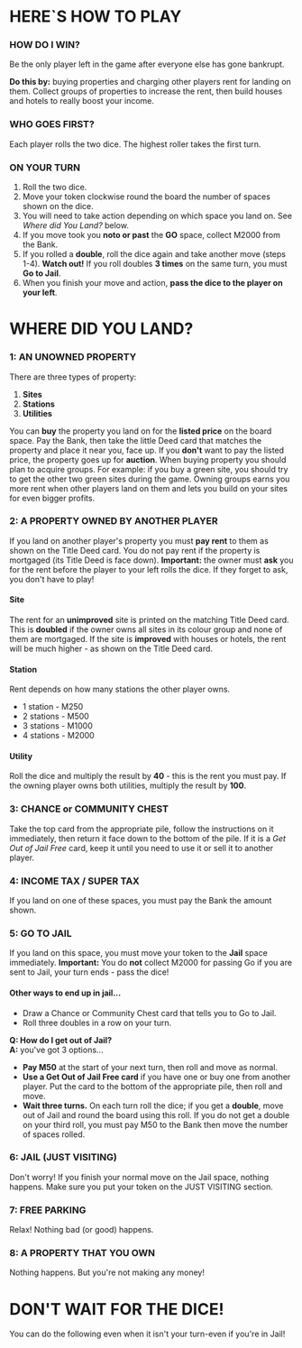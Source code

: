 # HERE`S HOW TO PLAY

### HOW DO I WIN?
Be the only player left in the game after everyone else has gone bankrupt.

**Do this by:** buying properties and charging other players rent for landing on them.
Collect groups of properties to increase the rent, then build houses and hotels to
really boost your income.

### WHO GOES FIRST?
Each player rolls the two dice. The highest roller takes the first turn.

### ON YOUR TURN
1. Roll the two dice.
2. Move your token clockwise round the board the number of spaces shown on the dice.
3. You will need to take action depending on which space you land on. See *Where did You Land?* below.
4. If you move took you **noto or past** the **GO** space, collect M2000 from the Bank.
5. If you rolled a **double**, roll the dice again and take another move (steps 1-4). **Watch out!** If you roll doubles **3 times** on the same turn, you must **Go to Jail**.
6. When you finish your move and action, **pass the dice to the player on your left**.

# WHERE DID YOU LAND?

### 1: AN UNOWNED PROPERTY
There are three types of property:
1. **Sites**
2. **Stations**
3. **Utilities**

You can **buy** the property you land on for the **listed price** on the board space. Pay the Bank,
then take the little Deed card that matches the property and place it near you, face up.
If you **don't** want to pay the listed price, the property goes up for **auction**.
When buying property you should plan to acquire groups.
For example: if you buy a green site, you should try to get the other two green sites during the game.
Owning groups earns you more rent when other players land on them and lets you build on your sites for even 
bigger profits.

### 2: A PROPERTY OWNED BY ANOTHER PLAYER
If you land on another player's property you must **pay rent** to them as shown on the Title
Deed card. You do not pay rent if the property is mortgaged (its Title Deed is face down).
**Important:** the owner must **ask** you for the rent before the player to your left
rolls the dice. If they forget to ask, you don't have to play!

#### Site
The rent for an **unimproved** site is printed on the matching Title Deed card. This is **doubled** if the owner owns all
sites in its colour group and none of them are mortgaged. If the site is **improved**
with houses or hotels, the rent will be much higher - as shown on the Title Deed card.

#### Station
Rent depends on how many stations the other player owns.
* 1 station - M250
* 2 stations - M500
* 3 stations - M1000
* 4 stations - M2000

#### Utility
Roll the dice and multiply the result by **40** - this is the rent you must pay.
If the owning player owns both utilities, multiply the result by **100**.

### 3: CHANCE or COMMUNITY CHEST
Take the top card from the appropriate pile, follow the instructions on it immediately,
then return it face down to the bottom of the pile. If it is a 
_Get Out of Jail Free_ card, keep it until you need to use it or sell it to another player.

### 4: INCOME TAX / SUPER TAX
If you land on one of these spaces, you must pay the Bank the amount shown.

### 5: GO TO JAIL
If you land on this space, you must move your token to the **Jail** space immediately.
**Important:** You do **not** collect M2000 for passing Go if you are sent to Jail,
your turn ends - pass the dice!

#### Other ways to end up in jail...
* Draw a Chance or Community Chest card that tells you to Go to Jail.
* Roll three doubles in a row on your turn.

**Q: How do I get out of Jail?** \
**A:** you've got 3 options...
* **Pay M50** at the start of your next turn, then roll and move as normal.
* **Use a Get Out of Jail Free card** if you have one or buy one from another player. Put the card to the bottom of the appropriate pile, then roll and move.
* **Wait three turns.** On each turn roll the dice; if you get a **double**, move out of Jail and round the board using this roll. If you do not get a double on your third roll, you must pay M50 to the Bank then move the number of spaces rolled.

### 6: JAIL (JUST VISITING)
Don't worry! If you finish your normal move on the Jail space, nothing happens.
Make sure you put your token on the JUST VISITING section.

### 7: FREE PARKING
Relax! Nothing bad (or good) happens.

### 8: A PROPERTY THAT YOU OWN
Nothing happens. But you're not making any money!

# DON'T WAIT FOR THE DICE!
You can do the following even when it isn't your turn-even if you're in Jail!
